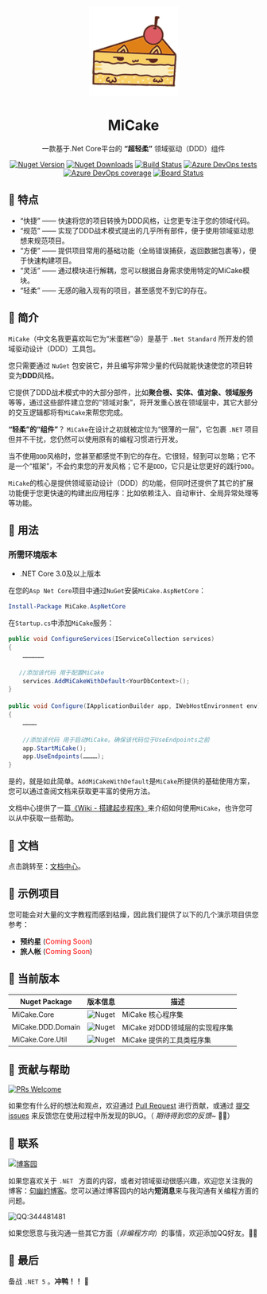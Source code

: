 <p align="center">
  <a href="http://www.micake.net">
    <img width="180px" src="assets/logo.svg">
  </a>
</p>

<h1 align="center" >MiCake</h1>

<div align="center">

一款基于.Net Core平台的 **“超轻柔”** 领域驱动（DDD）组件

[![Nuget Version](https://img.shields.io/nuget/v/MiCake.Core?label=nuget%20version&logo=nuget)](https://www.nuget.org/packages/MiCake.Core/) [![Nuget Downloads](https://img.shields.io/nuget/dt/MiCake.Core?color=green&label=nuget%20downloads&logo=nuget)](https://www.nuget.org/packages/MiCake.Core/) [![Build Status](https://dev.azure.com/MiCakeOrg/MiCake/_apis/build/status/uoyoCsharp.MiCake?branchName=master)](https://dev.azure.com/MiCakeOrg/MiCake/_build/latest?definitionId=3&branchName=master) [![Azure DevOps tests](https://img.shields.io/azure-devops/tests/MiCakeOrg/MiCake/3?color=ff69b4&label=Azure%20Tests&logo=Microsoft-Azure&logoColor=white)](https://dev.azure.com/MiCakeOrg/MiCake/_build/latest?definitionId=3&branchName=master) [![Azure DevOps coverage](https://img.shields.io/azure-devops/coverage/MiCakeOrg/MiCake/3?label=Azure%20Coverage&logo=Azure-DevOps)](https://dev.azure.com/MiCakeOrg/MiCake/_build/latest?definitionId=3&branchName=master) [![Board Status](https://dev.azure.com/MiCakeOrg/e359a201-ca49-495f-92ba-11493e88e94e/9a202286-9c70-40fa-8892-9bd476191d74/_apis/work/boardbadge/e5dd9abe-6df7-4f1c-95d0-762074a5f1e2)](https://dev.azure.com/MiCakeOrg/e359a201-ca49-495f-92ba-11493e88e94e/_boards/board/t/9a202286-9c70-40fa-8892-9bd476191d74/Microsoft.RequirementCategory/)

</div>

## 🍡 特点

- “快捷” —— 快速将您的项目转换为DDD风格，让您更专注于您的领域代码。
- “规范” —— 实现了DDD战术模式提出的几乎所有部件，便于使用领域驱动思想来规范项目。
- “方便” —— 提供项目常用的基础功能（全局错误捕获，返回数据包裹等），便于快速构建项目。
- “灵活” —— 通过模块进行解耦，您可以根据自身需求使用特定的MiCake模块。
- “轻柔” —— 无感的融入现有的项目，甚至感觉不到它的存在。

## 🍧 简介

`MiCake`（中文名我更喜欢叫它为“米蛋糕”😜）是基于 `.Net Standard` 所开发的领域驱动设计（DDD）工具包。

您只需要通过 `NuGet` 包安装它，并且编写非常少量的代码就能快速使您的项目转变为**DDD**风格。

它提供了DDD战术模式中的大部分部件，比如**聚合根、实体、值对象、领域服务**等等，通过这些部件建立您的“领域对象”，将开发重心放在领域层中，其它大部分的交互逻辑都将有`MiCake`来帮您完成。

**“轻柔”**的**“组件”**？ `MiCake`在设计之初就被定位为“很薄的一层”，它包裹 `.NET` 项目但并不干扰，您仍然可以使用原有的编程习惯进行开发。

当不使用`DDD`风格时，您甚至都感觉不到它的存在。它很轻，轻到可以忽略；它不是一个“框架”，不会约束您的开发风格；它不是`DDD`，它只是让您更好的践行`DDD`。

`MiCake`的核心是提供领域驱动设计（DDD）的功能，但同时还提供了其它的扩展功能便于您更快速的构建出应用程序：比如依赖注入、自动审计、全局异常处理等等功能。

## 🍒 用法

### 所需环境版本

+ .NET Core 3.0及以上版本

在您的`Asp Net Core`项目中通过`NuGet`安装`MiCake.AspNetCore`：

```powershell
Install-Package MiCake.AspNetCore
```

在`Startup.cs`中添加`MiCake`服务：

```csharp
public void ConfigureServices(IServiceCollection services)
{
    ………………

   //添加该代码 用于配置MiCake
    services.AddMiCakeWithDefault<YourDbContext>();
}

public void Configure(IApplicationBuilder app, IWebHostEnvironment env)
{
    …………

    //添加该代码 用于启动MiCake。确保该代码位于UseEndpoints之前
    app.StartMiCake();
    app.UseEndpoints(…………);
}
```

是的，就是如此简单。`AddMiCakeWithDefault`是`MiCake`所提供的基础使用方案，您可以通过查阅文档来获取更丰富的使用方法。

文档中心提供了一篇[《Wiki - 搭建起步程序》](https://github.com/uoyoCsharp/MiCake/wiki/%E8%B5%B7%E6%AD%A5)来介绍如何使用`MiCake`，也许您可以从中获取一些帮助。

## 🍉 文档

点击跳转至：[文档中心](https://github.com/uoyoCsharp/MiCake/wiki)。

## 🍊 示例项目

您可能会对大量的文字教程而感到枯燥，因此我们提供了以下的几个演示项目供您参考：

+ **预约星** (<font color="red">Coming Soon</font>)
+ **旅人帐** (<font color="red">Coming Soon</font>)

## 🍍 当前版本

| Nuget Package     | 版本信息                                                                                          | 描述                           |
| ----------------- | --------------------------------------------------------------------------------------------- | ------------------------------ |
| MiCake.Core       | ![Nuget](https://img.shields.io/nuget/v/MiCake.Core?label=MiCake.Core&logo=nuget)             | MiCake 核心程序集              |
| MiCake.DDD.Domain | ![Nuget](https://img.shields.io/nuget/v/MiCake.DDD.Domain?label=MiCake.DDD.Domain&logo=nuget) | MiCake 对DDD领域层的实现程序集 |
| MiCake.Core.Util  | ![Nuget](https://img.shields.io/nuget/v/MiCake.Core.Util?label=MiCake.Core.Util&logo=nuget)   | MiCake 提供的工具类程序集      |

## 🍠 贡献与帮助

[![PRs Welcome](https://img.shields.io/badge/PRs-welcome-brightgreen.svg)](https://github.com/uoyoCsharp/MiCake/pulls)

如果您有什么好的想法和观点，欢迎通过 [Pull Request](https://github.com/uoyoCsharp/MiCake/pulls) 进行贡献，或通过 [提交 issues](https://github.com/uoyoCsharp/MiCake/issues/new)  来反馈您在使用过程中所发现的BUG。（ *期待得到您的反馈~* 🌻🌻）

## 🍑 联系

[![博客园](https://img.shields.io/badge/%E5%8D%9A%E5%AE%A2%E5%9B%AD-%E5%8F%A5%E5%B9%BD-blue)](https://www.cnblogs.com/uoyo/)

如果您喜欢关于 `.NET ` 方面的内容，或者对领域驱动很感兴趣，欢迎您关注我的博客：[句幽的博客](https://www.cnblogs.com/uoyo/)。您可以通过博客园内的站内**短消息**来与我沟通有关编程方面的问题。

![QQ:344481481](https://img.shields.io/badge/QQ:344481481-Online-green)

如果您愿意与我沟通一些其它方面（*非编程方向*）的事情，欢迎添加QQ好友。🌻🌻

## 🍄 最后

备战 `.NET 5` 。**冲鸭！！** 🐣